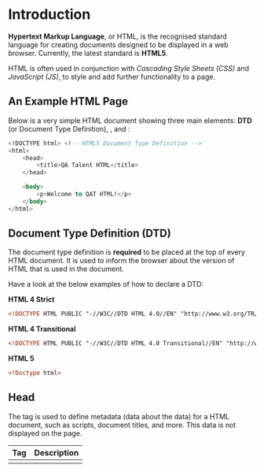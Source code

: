 # Introduction

**Hypertext Markup Language**, or HTML, is the recognised standard language for creating documents designed to be displayed in a web browser. 
Currently, the latest standard is **HTML5**. 

HTML is often used in conjunction with *Cascading Style Sheets (CSS)* and *JavaScript (JS)*, to style and add further functionality to a page.

## An Example HTML Page

Below is a very simple HTML document showing three main elements: **DTD** (or Document Type Definition), **<head>**, and **<body>**:
```sql
<!DOCTYPE html> <!-- HTML5 Document Type Definition -->
<html>
    <head>
        <title>QA Talent HTML</title>
    </head>

    <body>
        <p>Welcome to QAT HTML!</p>
    </body>
</html>
```

## Document Type Definition (DTD)

The document type definition is **required** to be placed at the top of every HTML document. 
It is used to inform the browser about the version of HTML that is used in the document.

Have a look at the below examples of how to declare a DTD:

**HTML 4 Strict**
```html
<!DOCTYPE HTML PUBLIC "-//W3C//DTD HTML 4.0//EN" "http://www.w3.org/TR/html4/strict.dtd">
```

**HTML 4 Transitional**
```html
<!DOCTYPE HTML PUBLIC "-//W3C//DTD HTML 4.0 Transitional//EN" "http://www.w3.org/TR/REC-html4/loose.dtd">
```

**HTML 5**
```html
<!Doctype html>
```

## Head

The **<head>** tag is used to define metadata (data about the data) for a HTML document, such as scripts, document titles, and more. 
This data is not displayed on the page.

|   Tag    |                                           Description                                           |
|:--------:|:-----------------------------------------------------------------------------------------------:|
| <title>  |        Defines title of document for browser tab, favourites and search engine results          |
| <style>  |                          Defines style information about this document                          |
|  <link>  |                    Defines where external style sheets should be linked from                    |
|  <meta>  |        Specifies the page’s character set, description, keywords, author, viewport, etc.        |
| <script> | Defines client-side JavaScript (although more commonly included as last element of (**<body>**) |
|  <base>  |                  Specifies base URL and target for all relative URLs in a page                  |
